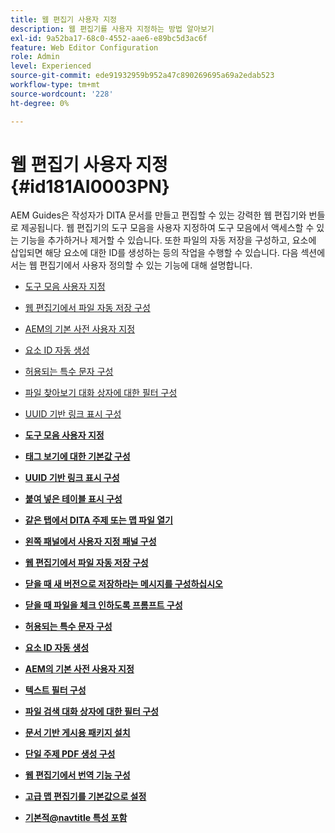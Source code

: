 ```yaml
---
title: 웹 편집기 사용자 지정
description: 웹 편집기를 사용자 지정하는 방법 알아보기
exl-id: 9a52ba17-68c0-4552-aae6-e89bc5d3ac6f
feature: Web Editor Configuration
role: Admin
level: Experienced
source-git-commit: ede91932959b952a47c890269695a69a2edab523
workflow-type: tm+mt
source-wordcount: '228'
ht-degree: 0%

---
```


# 웹 편집기 사용자 지정 {#id181AI0003PN}

AEM Guides은 작성자가 DITA 문서를 만들고 편집할 수 있는 강력한 웹 편집기와 번들로 제공됩니다. 웹 편집기의 도구 모음을 사용자 지정하여 도구 모음에서 액세스할 수 있는 기능을 추가하거나 제거할 수 있습니다. 또한 파일의 자동 저장을 구성하고, 요소에 삽입되면 해당 요소에 대한 ID를 생성하는 등의 작업을 수행할 수 있습니다. 다음 섹션에서는 웹 편집기에서 사용자 정의할 수 있는 기능에 대해 설명합니다.

- [도구 모음 사용자 지정](conf-web-editor-customize-toolbar.md#)
- [웹 편집기에서 파일 자동 저장 구성](auto-save-in-editor.md#)
- [AEM의 기본 사전 사용자 지정](customize-aem-custom-dictionary.md#)
- [요소 ID 자동 생성](auto-generate-ids.md#)
- [허용되는 특수 문자 구성](conf-special-chars.md#)
- [파일 찾아보기 대화 상자에 대한 필터 구성](conf-custom-file-filters.md#)
- [UUID 기반 링크 표시 구성](conf-uuid-based-links.md#)

- **[도구 모음 사용자 지정](conf-web-editor-customize-toolbar.md)**

- **[태그 보기에 대한 기본값 구성](configure-default-value-tags-view.md)**

- **[UUID 기반 링크 표시 구성](conf-uuid-based-links.md)**

- **[붙여 넣은 테이블 표시 구성](conf-pasted-tables.md)**

- **[같은 탭에서 DITA 주제 또는 맵 파일 열기](open-dita-files-same-tab.md)**

- **[왼쪽 패널에서 사용자 지정 패널 구성](configure-custom-panel.md)**

- **[웹 편집기에서 파일 자동 저장 구성](auto-save-in-editor.md)**

- **[닫을 때 새 버전으로 저장하라는 메시지를 구성하십시오](conf-save-as-new-version-close.md)**

- **[닫을 때 파일을 체크 인하도록 프롬프트 구성](conf-checkin-file-close.md)**

- **[허용되는 특수 문자 구성](conf-special-chars.md)**

- **[요소 ID 자동 생성](auto-generate-ids.md)**

- **[AEM의 기본 사전 사용자 지정](customize-aem-custom-dictionary.md)**

- **[텍스트 필터 구성](config-text-filters.md)**

- **[파일 검색 대화 상자에 대한 필터 구성](conf-custom-file-filters.md)**

- **[문서 기반 게시용 패키지 설치](configure-article-based-publishing.md)**

- **[단일 주제 PDF 생성 구성](conf-pdf-generation-dita-ot.md)**

- **[웹 편집기에서 번역 기능 구성](conf-translation-web-editor.md)**

- **[고급 맵 편집기를 기본값으로 설정](conf-map-editor.md)**

- **[기본적@navtitle 특성 포함](auto-add-navtitle.md)**


